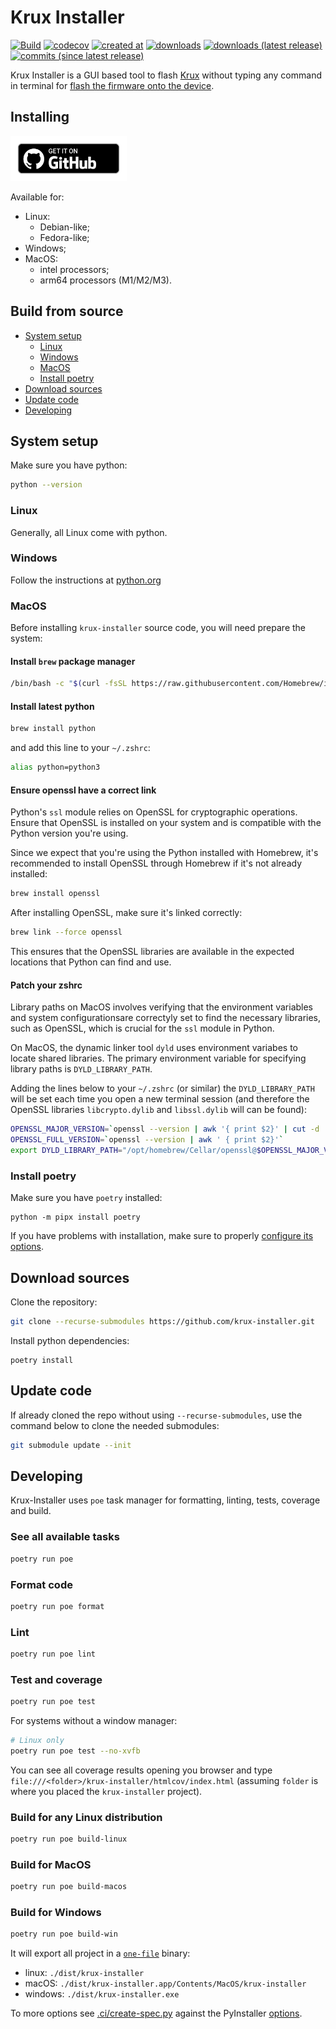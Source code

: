 # Krux Installer

[![Build](https://github.com/selfcustody/krux-installer/actions/workflows/build.yml/badge.svg)](https://github.com/selfcustody/krux-installer/actions/workflows/build.yml)
[![codecov](https://codecov.io/gh/selfcustody/krux-installer/graph/badge.svg?token=T4LMZtPa5H)](https://codecov.io/gh/selfcustody/krux-installer)
[![created at](https://img.shields.io/github/created-at/selfcustody/krux-installer)](https://github.com/selfcustody/krux-installer/commit/5d177795fe3df380c54d424ccfd0f23fc7e62c41)
[![downloads](https://img.shields.io/github/downloads/selfcustody/krux-installer/total)](https://github.com/selfcustody/krux-installer/releases)
[![downloads (latest release)](https://img.shields.io/github/downloads/selfcustody/krux-installer/latest/total)](https://github.com/selfcustody/krux-installer/releases)
[![commits (since latest release)](https://img.shields.io/github/commits-since/selfcustody/krux-installer/latest/main)](https://github.com/qlrd/krux-installer/compare/main...develop)

Krux Installer is a GUI based tool to flash [Krux](https://github.com/selfcustody/krux)
without typing any command in terminal for [flash the firmware onto the device](https://selfcustody.github.io/krux/getting-started/installing/#flash-the-firmware-onto-the-device).

## Installing

[<img src="img/badge_github.png" alt="github releases page" width="186">](https://github.com/selfcustody/krux-installer/releases)

Available for:

* Linux:
  * Debian-like;
  * Fedora-like;
* Windows;
* MacOS:
  * intel processors;
  * arm64 processors (M1/M2/M3).
  
## Build from source

* [System setup](/#system-setup)
  * [Linux](/#linux)
  * [Windows](/#windows)
  * [MacOS](/#macos)
  * [Install poetry](/#install-poetry)
* [Download sources](/#download-sources)
* [Update code](/#update-code)
* [Developing](/#developing)
  
## System setup

Make sure you have python:

```bash
python --version
```

### Linux

Generally, all Linux come with python.

### Windows

Follow the instructions at [python.org](https://www.python.org/downloads/windows/)

### MacOS

Before installing `krux-installer` source code, you will need prepare the system:

#### Install `brew` package manager

```bash
/bin/bash -c "$(curl -fsSL https://raw.githubusercontent.com/Homebrew/install/HEAD/install.sh)"
```

#### Install latest python

```bash
brew install python
```

and add this line to your `~/.zshrc`:

```bash
alias python=python3
```

#### Ensure openssl have a correct link

Python's `ssl` module relies on OpenSSL for cryptographic operations.
Ensure that OpenSSL is installed on your system and is compatible with the
Python version you're using.

Since we expect that you're using the Python installed with Homebrew,
it's recommended to install OpenSSL through Homebrew if it's not already
installed:

```bash
brew install openssl
```

After installing OpenSSL, make sure it's linked correctly:

```bash
brew link --force openssl
```

This ensures that the OpenSSL libraries are available in the expected
locations that Python can find and use.

#### Patch your zshrc

Library paths on MacOS involves verifying that the environment variables and system
configurationsare correctyly set to find the necessary libraries, such as OpenSSL,
which is crucial for the `ssl` module in Python.

On MacOS, the dynamic linker tool `dyld` uses environment variabes to locate shared
libraries. The primary environment variable for specifying library paths is
`DYLD_LIBRARY_PATH`.

Adding the lines below to your `~/.zshrc` (or similar) the `DYLD_LIBRARY_PATH`
will be set each time you open a new terminal session (and therefore the OpenSSL
libraries `libcrypto.dylib` and `libssl.dylib` will can be found):

```bash
OPENSSL_MAJOR_VERSION=`openssl --version | awk '{ print $2}' | cut -d . -f1`
OPENSSL_FULL_VERSION=`openssl --version | awk ' { print $2}'`
export DYLD_LIBRARY_PATH="/opt/homebrew/Cellar/openssl@$OPENSSL_MAJOR_VERSION/$OPENSSL_FULL_VERSION/lib:$DYLD_LIBRARY_PATH"
```

### Install poetry

Make sure you have `poetry` installed:

```b̀ash
python -m pipx install poetry
````

If you have problems with installation, make sure to
properly [configure its options](https://pipx.pypa.io/latest/installation/#installation-options).

## Download sources

Clone the repository:

```bash
git clone --recurse-submodules https://github.com/krux-installer.git
```

Install python dependencies:

```b̀ash
poetry install
```

## Update code

If already cloned the repo without using `--recurse-submodules`,
use the command below to clone the needed submodules:

```bash
git submodule update --init
```

## Developing

Krux-Installer uses `poe` task manager for formatting, linting, tests,
coverage and build.

### See all available tasks

```bash
poetry run poe
```

### Format code

```bash
poetry run poe format
```

### Lint

```bash
poetry run poe lint
```

### Test and coverage

```bash
poetry run poe test
```

For systems without a window manager:

```bash
# Linux only
poetry run poe test --no-xvfb
```

You can see all coverage results opening you browser and type
`file:///<folder>/krux-installer/htmlcov/index.html` (assuming
`folder` is where you placed the `krux-installer` project).

### Build for any Linux distribution

```bash
poetry run poe build-linux
```

### Build for MacOS

```bash
poetry run poe build-macos
```

### Build for Windows

```bash
poetry run poe build-win
```

It will export all project in a
[`one-file`](https://pyinstaller.org/en/stable/usage.html#cmdoption-F) binary:

* linux: `./dist/krux-installer`
* macOS: `./dist/krux-installer.app/Contents/MacOS/krux-installer`
* windows: `./dist/krux-installer.exe`

To more options see [.ci/create-spec.py](./.ci/create-spec.py) against the PyInstaller
[options](https://pyinstaller.org).
